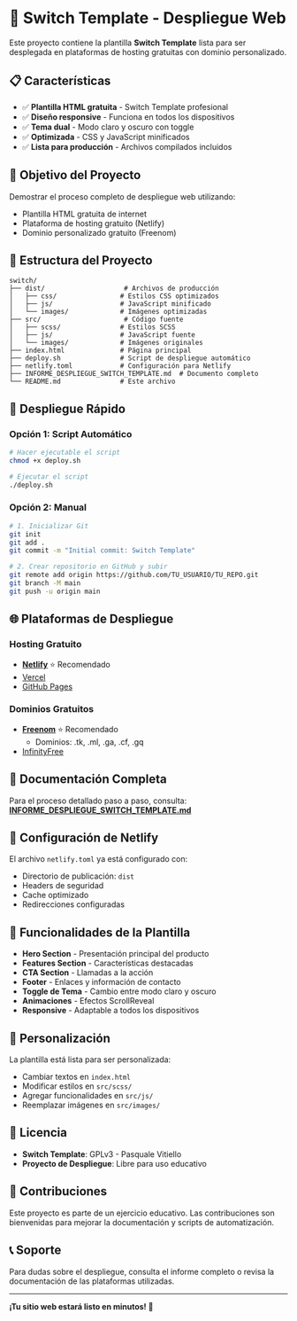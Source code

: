 # 🚀 Switch Template - Despliegue Web

Este proyecto contiene la plantilla **Switch Template** lista para ser desplegada en plataformas de hosting gratuitas con dominio personalizado.

## 📋 Características

- ✅ **Plantilla HTML gratuita** - Switch Template profesional
- ✅ **Diseño responsive** - Funciona en todos los dispositivos
- ✅ **Tema dual** - Modo claro y oscuro con toggle
- ✅ **Optimizada** - CSS y JavaScript minificados
- ✅ **Lista para producción** - Archivos compilados incluidos

## 🎯 Objetivo del Proyecto

Demostrar el proceso completo de despliegue web utilizando:
- Plantilla HTML gratuita de internet
- Plataforma de hosting gratuito (Netlify)
- Dominio personalizado gratuito (Freenom)

## 📁 Estructura del Proyecto

```
switch/
├── dist/                    # Archivos de producción
│   ├── css/                # Estilos CSS optimizados
│   ├── js/                 # JavaScript minificado
│   └── images/             # Imágenes optimizadas
├── src/                     # Código fuente
│   ├── scss/               # Estilos SCSS
│   ├── js/                 # JavaScript fuente
│   └── images/             # Imágenes originales
├── index.html              # Página principal
├── deploy.sh               # Script de despliegue automático
├── netlify.toml            # Configuración para Netlify
├── INFORME_DESPLIEGUE_SWITCH_TEMPLATE.md  # Documento completo
└── README.md               # Este archivo
```

## 🚀 Despliegue Rápido

### Opción 1: Script Automático
```bash
# Hacer ejecutable el script
chmod +x deploy.sh

# Ejecutar el script
./deploy.sh
```

### Opción 2: Manual
```bash
# 1. Inicializar Git
git init
git add .
git commit -m "Initial commit: Switch Template"

# 2. Crear repositorio en GitHub y subir
git remote add origin https://github.com/TU_USUARIO/TU_REPO.git
git branch -M main
git push -u origin main
```

## 🌐 Plataformas de Despliegue

### Hosting Gratuito
- **[Netlify](https://netlify.com)** ⭐ Recomendado
- [Vercel](https://vercel.com)
- [GitHub Pages](https://pages.github.com)

### Dominios Gratuitos
- **[Freenom](https://freenom.com)** ⭐ Recomendado
  - Dominios: .tk, .ml, .ga, .cf, .gq
- [InfinityFree](https://infinityfree.net)

## 📖 Documentación Completa

Para el proceso detallado paso a paso, consulta:
**[INFORME_DESPLIEGUE_SWITCH_TEMPLATE.md](INFORME_DESPLIEGUE_SWITCH_TEMPLATE.md)**

## 🔧 Configuración de Netlify

El archivo `netlify.toml` ya está configurado con:
- Directorio de publicación: `dist`
- Headers de seguridad
- Cache optimizado
- Redirecciones configuradas

## 📱 Funcionalidades de la Plantilla

- **Hero Section** - Presentación principal del producto
- **Features Section** - Características destacadas
- **CTA Section** - Llamadas a la acción
- **Footer** - Enlaces y información de contacto
- **Toggle de Tema** - Cambio entre modo claro y oscuro
- **Animaciones** - Efectos ScrollReveal
- **Responsive** - Adaptable a todos los dispositivos

## 🎨 Personalización

La plantilla está lista para ser personalizada:
- Cambiar textos en `index.html`
- Modificar estilos en `src/scss/`
- Agregar funcionalidades en `src/js/`
- Reemplazar imágenes en `src/images/`

## 📄 Licencia

- **Switch Template**: GPLv3 - Pasquale Vitiello
- **Proyecto de Despliegue**: Libre para uso educativo

## 🤝 Contribuciones

Este proyecto es parte de un ejercicio educativo. Las contribuciones son bienvenidas para mejorar la documentación y scripts de automatización.

## 📞 Soporte

Para dudas sobre el despliegue, consulta el informe completo o revisa la documentación de las plataformas utilizadas.

---

**¡Tu sitio web estará listo en minutos! 🎉** 